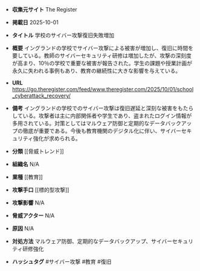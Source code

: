 - **収集元サイト**
The Register

- **掲載日**
2025-10-01

- **タイトル**
学校のサイバー攻撃復旧失敗増加

- **概要**
イングランドの学校でサイバー攻撃による被害が増加し、復旧に時間を要している。教師のサイバーセキュリティ研修は増加したが、攻撃の深刻度が高まり、10％の学校で重要な被害が報告された。学生の課題や授業計画が永久に失われる事例もあり、教育の継続性に大きな影響を与えている。

- **URL**
https://go.theregister.com/feed/www.theregister.com/2025/10/01/school_cyberattack_recovery/

- **備考**
イングランドの学校でのサイバー攻撃は復旧遅延と深刻な被害をもたらしている。攻撃者は主に内部関係者や学生であり、盗まれたログイン情報が多用されている。対策としてはマルウェア防御と定期的なデータバックアップの徹底が重要である。今後も教育機関のデジタル化に伴い、サイバーセキュリティ強化が求められる。

- **分類**
[[脅威トレンド]]

- **組織名**
N/A

- **業種**
[[教育]]

- **攻撃手口**
[[標的型攻撃]]

- **攻撃影響**
N/A

- **脅威アクター**
N/A

- **原因**
N/A

- **対処方法**
マルウェア防御、定期的なデータバックアップ、サイバーセキュリティ研修強化

- **ハッシュタグ**
#サイバー攻撃 #教育 #復旧
